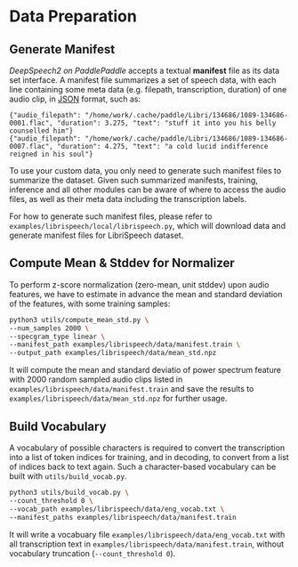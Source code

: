 
# Data Preparation

## Generate Manifest

*DeepSpeech2 on PaddlePaddle* accepts a textual **manifest** file as its data set interface. A manifest file summarizes a set of speech data, with each line containing some meta data (e.g. filepath, transcription, duration) of one audio clip, in [JSON](http://www.json.org/) format, such as:

```
{"audio_filepath": "/home/work/.cache/paddle/Libri/134686/1089-134686-0001.flac", "duration": 3.275, "text": "stuff it into you his belly counselled him"}
{"audio_filepath": "/home/work/.cache/paddle/Libri/134686/1089-134686-0007.flac", "duration": 4.275, "text": "a cold lucid indifference reigned in his soul"}
```

To use your custom data, you only need to generate such manifest files to summarize the dataset. Given such summarized manifests, training, inference and all other modules can be aware of where to access the audio files, as well as their meta data including the transcription labels.

For how to generate such manifest files, please refer to `examples/librispeech/local/librispeech.py`, which will download data and generate manifest files for LibriSpeech dataset.

## Compute Mean & Stddev for Normalizer

To perform z-score normalization (zero-mean, unit stddev) upon audio features, we have to estimate in advance the mean and standard deviation of the features, with some training samples:

```bash
python3 utils/compute_mean_std.py \
--num_samples 2000 \
--specgram_type linear \
--manifest_path examples/librispeech/data/manifest.train \
--output_path examples/librispeech/data/mean_std.npz
```

It will compute the mean and standard deviatio of power spectrum feature with 2000 random sampled audio clips listed in `examples/librispeech/data/manifest.train` and save the results to `examples/librispeech/data/mean_std.npz` for further usage.


## Build Vocabulary

A vocabulary of possible characters is required to convert the transcription into a list of token indices for training, and in decoding, to convert from a list of indices back to text again. Such a character-based vocabulary can be built with `utils/build_vocab.py`.

```bash
python3 utils/build_vocab.py \
--count_threshold 0 \
--vocab_path examples/librispeech/data/eng_vocab.txt \
--manifest_paths examples/librispeech/data/manifest.train
```

It will write a vocabuary file `examples/librispeech/data/eng_vocab.txt` with all transcription text in `examples/librispeech/data/manifest.train`, without vocabulary truncation (`--count_threshold 0`).
